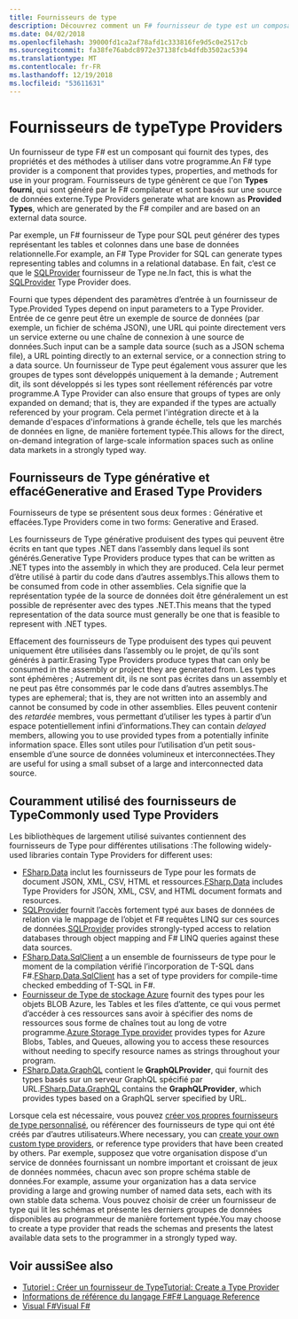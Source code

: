 ```yaml
---
title: Fournisseurs de type
description: Découvrez comment un F# fournisseur de type est un composant qui fournit des types, propriétés et méthodes à utiliser dans vos programmes.
ms.date: 04/02/2018
ms.openlocfilehash: 39000fd1ca2af78afd1c333816fe9d5c0e2517cb
ms.sourcegitcommit: fa38fe76abdc8972e37138fcb4dfdb3502ac5394
ms.translationtype: MT
ms.contentlocale: fr-FR
ms.lasthandoff: 12/19/2018
ms.locfileid: "53611631"
---
```

# <a name="type-providers"></a><span data-ttu-id="3f856-103">Fournisseurs de type</span><span class="sxs-lookup"><span data-stu-id="3f856-103">Type Providers</span></span>

<span data-ttu-id="3f856-104">Un fournisseur de type F# est un composant qui fournit des types, des propriétés et des méthodes à utiliser dans votre programme.</span><span class="sxs-lookup"><span data-stu-id="3f856-104">An F# type provider is a component that provides types, properties, and methods for use in your program.</span></span> <span data-ttu-id="3f856-105">Fournisseurs de type génèrent ce que l'on **Types fourni**, qui sont généré par le F# compilateur et sont basés sur une source de données externe.</span><span class="sxs-lookup"><span data-stu-id="3f856-105">Type Providers generate what are known as **Provided Types**, which are generated by the F# compiler and are based on an external data source.</span></span>

<span data-ttu-id="3f856-106">Par exemple, un F# fournisseur de Type pour SQL peut générer des types représentant les tables et colonnes dans une base de données relationnelle.</span><span class="sxs-lookup"><span data-stu-id="3f856-106">For example, an F# Type Provider for SQL can generate types representing tables and columns in a relational database.</span></span> <span data-ttu-id="3f856-107">En fait, c’est ce que le [SQLProvider](https://fsprojects.github.io/SQLProvider/) fournisseur de Type ne.</span><span class="sxs-lookup"><span data-stu-id="3f856-107">In fact, this is what the [SQLProvider](https://fsprojects.github.io/SQLProvider/) Type Provider does.</span></span>

<span data-ttu-id="3f856-108">Fourni que types dépendent des paramètres d’entrée à un fournisseur de Type.</span><span class="sxs-lookup"><span data-stu-id="3f856-108">Provided Types depend on input parameters to a Type Provider.</span></span> <span data-ttu-id="3f856-109">Entrée de ce genre peut être un exemple de source de données (par exemple, un fichier de schéma JSON), une URL qui pointe directement vers un service externe ou une chaîne de connexion à une source de données.</span><span class="sxs-lookup"><span data-stu-id="3f856-109">Such input can be a sample data source (such as a JSON schema file), a URL pointing directly to an external service, or a connection string to a data source.</span></span> <span data-ttu-id="3f856-110">Un fournisseur de Type peut également vous assurer que les groupes de types sont développés uniquement à la demande ; Autrement dit, ils sont développés si les types sont réellement référencés par votre programme.</span><span class="sxs-lookup"><span data-stu-id="3f856-110">A Type Provider can also ensure that groups of types are only expanded on demand; that is, they are expanded if the types are actually referenced by your program.</span></span> <span data-ttu-id="3f856-111">Cela permet l'intégration directe et à la demande d'espaces d'informations à grande échelle, tels que les marchés de données en ligne, de manière fortement typée.</span><span class="sxs-lookup"><span data-stu-id="3f856-111">This allows for the direct, on-demand integration of large-scale information spaces such as online data markets in a strongly typed way.</span></span>

## <a name="generative-and-erased-type-providers"></a><span data-ttu-id="3f856-112">Fournisseurs de Type générative et effacé</span><span class="sxs-lookup"><span data-stu-id="3f856-112">Generative and Erased Type Providers</span></span>

<span data-ttu-id="3f856-113">Fournisseurs de type se présentent sous deux formes : Générative et effacées.</span><span class="sxs-lookup"><span data-stu-id="3f856-113">Type Providers come in two forms: Generative and Erased.</span></span>

<span data-ttu-id="3f856-114">Les fournisseurs de Type générative produisent des types qui peuvent être écrits en tant que types .NET dans l’assembly dans lequel ils sont générés.</span><span class="sxs-lookup"><span data-stu-id="3f856-114">Generative Type Providers produce types that can be written as .NET types into the assembly in which they are produced.</span></span> <span data-ttu-id="3f856-115">Cela leur permet d’être utilisé à partir du code dans d’autres assemblys.</span><span class="sxs-lookup"><span data-stu-id="3f856-115">This allows them to be consumed from code in other assemblies.</span></span> <span data-ttu-id="3f856-116">Cela signifie que la représentation typée de la source de données doit être généralement un est possible de représenter avec des types .NET.</span><span class="sxs-lookup"><span data-stu-id="3f856-116">This means that the typed representation of the data source must generally be one that is feasible to represent with .NET types.</span></span>

<span data-ttu-id="3f856-117">Effacement des fournisseurs de Type produisent des types qui peuvent uniquement être utilisées dans l’assembly ou le projet, de qu'ils sont générés à partir.</span><span class="sxs-lookup"><span data-stu-id="3f856-117">Erasing Type Providers produce types that can only be consumed in the assembly or project they are generated from.</span></span> <span data-ttu-id="3f856-118">Les types sont éphémères ; Autrement dit, ils ne sont pas écrites dans un assembly et ne peut pas être consommés par le code dans d’autres assemblys.</span><span class="sxs-lookup"><span data-stu-id="3f856-118">The types are ephemeral; that is, they are not written into an assembly and cannot be consumed by code in other assemblies.</span></span> <span data-ttu-id="3f856-119">Elles peuvent contenir des *retardée* membres, vous permettant d’utiliser les types à partir d’un espace potentiellement infini d’informations.</span><span class="sxs-lookup"><span data-stu-id="3f856-119">They can contain *delayed* members, allowing you to use provided types from a potentially infinite information space.</span></span> <span data-ttu-id="3f856-120">Elles sont utiles pour l’utilisation d’un petit sous-ensemble d’une source de données volumineux et interconnectées.</span><span class="sxs-lookup"><span data-stu-id="3f856-120">They are useful for using a small subset of a large and interconnected data source.</span></span>

## <a name="commonly-used-type-providers"></a><span data-ttu-id="3f856-121">Couramment utilisé des fournisseurs de Type</span><span class="sxs-lookup"><span data-stu-id="3f856-121">Commonly used Type Providers</span></span>

<span data-ttu-id="3f856-122">Les bibliothèques de largement utilisé suivantes contiennent des fournisseurs de Type pour différentes utilisations :</span><span class="sxs-lookup"><span data-stu-id="3f856-122">The following widely-used libraries contain Type Providers for different uses:</span></span>

- <span data-ttu-id="3f856-123">[FSharp.Data](https://fsharp.github.io/FSharp.Data/) inclut les fournisseurs de Type pour les formats de document JSON, XML, CSV, HTML et ressources.</span><span class="sxs-lookup"><span data-stu-id="3f856-123">[FSharp.Data](https://fsharp.github.io/FSharp.Data/) includes Type Providers for JSON, XML, CSV, and HTML document formats and resources.</span></span>
- <span data-ttu-id="3f856-124">[SQLProvider](https://fsprojects.github.io/SQLProvider/) fournit l’accès fortement typé aux bases de données de relation via le mappage de l’objet et F# requêtes LINQ sur ces sources de données.</span><span class="sxs-lookup"><span data-stu-id="3f856-124">[SQLProvider](https://fsprojects.github.io/SQLProvider/) provides strongly-typed access to relation databases through object mapping and F# LINQ queries against these data sources.</span></span>
- <span data-ttu-id="3f856-125">[FSharp.Data.SqlClient](https://fsprojects.github.io/FSharp.Data.SqlClient/) a un ensemble de fournisseurs de type pour le moment de la compilation vérifié l’incorporation de T-SQL dans F#.</span><span class="sxs-lookup"><span data-stu-id="3f856-125">[FSharp.Data.SqlClient](https://fsprojects.github.io/FSharp.Data.SqlClient/) has a set of type providers for compile-time checked embedding of T-SQL in F#.</span></span>
- <span data-ttu-id="3f856-126">[Fournisseur de Type de stockage Azure](https://fsprojects.github.io/AzureStorageTypeProvider/) fournit des types pour les objets BLOB Azure, les Tables et les files d’attente, ce qui vous permet d’accéder à ces ressources sans avoir à spécifier des noms de ressources sous forme de chaînes tout au long de votre programme.</span><span class="sxs-lookup"><span data-stu-id="3f856-126">[Azure Storage Type provider](https://fsprojects.github.io/AzureStorageTypeProvider/) provides types for Azure Blobs, Tables, and Queues, allowing you to access these resources without needing to specify resource names as strings throughout your program.</span></span>
- <span data-ttu-id="3f856-127">[FSharp.Data.GraphQL](https://fsprojects.github.io/FSharp.Data.GraphQL/index.html) contient le **GraphQLProvider**, qui fournit des types basés sur un serveur GraphQL spécifié par URL.</span><span class="sxs-lookup"><span data-stu-id="3f856-127">[FSharp.Data.GraphQL](https://fsprojects.github.io/FSharp.Data.GraphQL/index.html) contains the **GraphQLProvider**, which provides types based on a GraphQL server specified by URL.</span></span>

<span data-ttu-id="3f856-128">Lorsque cela est nécessaire, vous pouvez [créer vos propres fournisseurs de type personnalisé](creating-a-type-provider.md), ou référencer des fournisseurs de type qui ont été créés par d’autres utilisateurs.</span><span class="sxs-lookup"><span data-stu-id="3f856-128">Where necessary, you can [create your own custom type providers](creating-a-type-provider.md), or reference type providers that have been created by others.</span></span> <span data-ttu-id="3f856-129">Par exemple, supposez que votre organisation dispose d'un service de données fournissant un nombre important et croissant de jeux de données nommées, chacun avec son propre schéma stable de données.</span><span class="sxs-lookup"><span data-stu-id="3f856-129">For example, assume your organization has a data service providing a large and growing number of named data sets, each with its own stable data schema.</span></span> <span data-ttu-id="3f856-130">Vous pouvez choisir de créer un fournisseur de type qui lit les schémas et présente les derniers groupes de données disponibles au programmeur de manière fortement typée.</span><span class="sxs-lookup"><span data-stu-id="3f856-130">You may choose to create a type provider that reads the schemas and presents the latest available data sets to the programmer in a strongly typed way.</span></span>

## <a name="see-also"></a><span data-ttu-id="3f856-131">Voir aussi</span><span class="sxs-lookup"><span data-stu-id="3f856-131">See also</span></span>

- [<span data-ttu-id="3f856-132">Tutoriel : Créer un fournisseur de Type</span><span class="sxs-lookup"><span data-stu-id="3f856-132">Tutorial: Create a Type Provider</span></span>](creating-a-type-provider.md)
- [<span data-ttu-id="3f856-133">Informations de référence du langage F#</span><span class="sxs-lookup"><span data-stu-id="3f856-133">F# Language Reference</span></span>](../../language-reference/index.md)
- [<span data-ttu-id="3f856-134">Visual F#</span><span class="sxs-lookup"><span data-stu-id="3f856-134">Visual F#</span></span>](../../index.md)